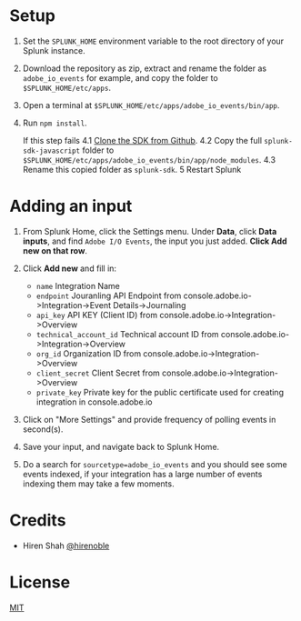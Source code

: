 # Setup

1. Set the `SPLUNK_HOME` environment variable to the root directory of your Splunk instance.
2. Download the repository as zip, extract and rename the folder as  `adobe_io_events` for example, and copy the folder to `$SPLUNK_HOME/etc/apps`.
3. Open a terminal at `$SPLUNK_HOME/etc/apps/adobe_io_events/bin/app`.
4. Run `npm install`.
    
    If this step fails
    4.1 [Clone the SDK from Github](https://github.com/splunk/splunk-sdk-javascript).
    4.2 Copy the full `splunk-sdk-javascript` folder to `$SPLUNK_HOME/etc/apps/adobe_io_events/bin/app/node_modules`.
    4.3 Rename this copied folder as `splunk-sdk`.
5 Restart Splunk

# Adding an input

1. From Splunk Home, click the Settings menu. Under **Data**, click **Data inputs**, and find `Adobe I/O Events`, the input you just added. **Click Add new on that row**.
2. Click **Add new** and fill in:
    * `name` Integration Name
    * `endpoint` Jouranling API Endpoint from console.adobe.io->Integration->Event Details->Journaling
    * `api_key` API KEY (Client ID) from console.adobe.io->Integration->Overview
    * `technical_account_id` Technical account ID from console.adobe.io->Integration->Overview
    * `org_id` Organization ID from console.adobe.io->Integration->Overview
    * `client_secret` Client Secret from console.adobe.io->Integration->Overview
    * `private_key` Private key for the public certificate used for creating integration in console.adobe.io
3. Click on "More Settings" and provide frequency of polling events in second(s).

4. Save your input, and navigate back to Splunk Home.
5. Do a search for `sourcetype=adobe_io_events` and you should see some events indexed, if your integration has a large number of events indexing them may take a few moments.

# Credits
- Hiren Shah [@hirenoble](https://github.com/hirenshah111)

# License
[MIT](LICENSE)
